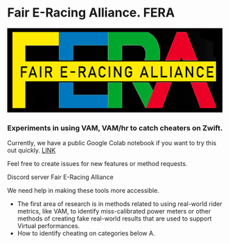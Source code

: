 # Fair E-Racing Alliance. FERA
![FERA](images/fera.png?raw=true "FERA logo")
### Experiments in using VAM, VAM/hr to catch cheaters on Zwift.

Currently, we have a public Google Colab notebook if you want to try this out quickly.
[LINK](https://colab.research.google.com/drive/1MKAWzPKxVzEcdD_gd6RdBa9zGB-2PR6C)

Feel free to create issues for new features or method requests.

Discord server Fair E-Racing Alliance

We need help in making these tools more accessible.

- The first area of research is in methods related to using real-world rider metrics, like VAM, to identify miss-calibrated power meters or other methods of creating fake real-world results that are used to support Virtual performances.
- How to identify cheating on categories below A.
